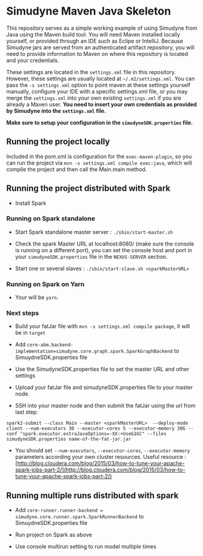 # Simudyne Maven Java Skeleton

This repository serves as a simple working example of using Simudyne from Java using the Maven build tool. You will need
Maven installed locally yourself, or provided through an IDE such as Eclipe or IntelliJ. Because Simudyne jars are
served from an authenticated artifact repository, you will need to provide information to Maven on where this repository
is located and your credentials.

These settings are located in the `settings.xml` file in this repository. However, these settings are usually located at
`~/.m2/settings.xml`. You can pass the `-s settings.xml` option to point maven at these settings yourself manually,
configure your IDE with a specific settings.xml file, or you may merge the `settings.xml` into your own existing
`settings.xml` if you are already a Maven user. **You need to insert your own credentials as provided by Simudyne into
the `settings.xml` file.**

**Make sure to setup your configuration in the `simudyneSDK.properties` file.** 

## Running the project locally

Included in the pom.xml is configuration for the `exec-maven-plugin`, so you can run the project via
`mvn -s settings.xml compile exec:java`, which will compile the project and then call the Main.main method.

## Running the project distributed with Spark

- Install Spark

### Running on Spark standalone

- Start Spark standalone master server : `./sbin/start-master.sh`

- Check the spark Master URL at localhost:8080/ (make sure the console is running on a different port),
you can set the console host and port in your `simudyneSDK.properties` file in the `NEXUS-SERVER` section.

- Start one or several slaves : `./sbin/start-slave.sh <sparkMasterURL>`

### Running on Spark on Yarn

- Your <sparkMasterURL> will be `yarn`.

### Next steps

- Build your fatJar file with `mvn -s settings.xml compile package`, it will be in `target`

- Add `core-abm.backend-implementation=simudyne.core.graph.spark.SparkGraphBackend` to SimuydneSDK.properties file

- Use the SimudyneSDK.properties file to set the master URL and other settings

- Upload your fatJar file and simudyneSDK.properties file to your master node.

- SSH into your master node and then submit the fatJar using the url from last step: 
```text
spark2-submit --class Main --master <sparkMasterURL>  --deploy-mode client --num-executors 30 --executor-cores 5 --executor-memory 30G --conf "spark.executor.extraJavaOptions=-XX:+UseG1GC" --files simudyneSDK.properties name-of-the-fat-jar.jar
```

- You should set `--num-executors`,  `--executor-cores`,  `--executor-memory` parameters according your own cluster resources.
Useful resource : [http://blog.cloudera.com/blog/2015/03/how-to-tune-your-apache-spark-jobs-part-2/](http://blog.cloudera.com/blog/2015/03/how-to-tune-your-apache-spark-jobs-part-2/)

## Running multiple runs distributed with spark

- Add `core-runner.runner-backend = simudyne.core.runner.spark.SparkRunnerBackend` to SimuydneSDK.properties file

- Run project on Spark as above

- Use console multirun setting to run model multiple times
